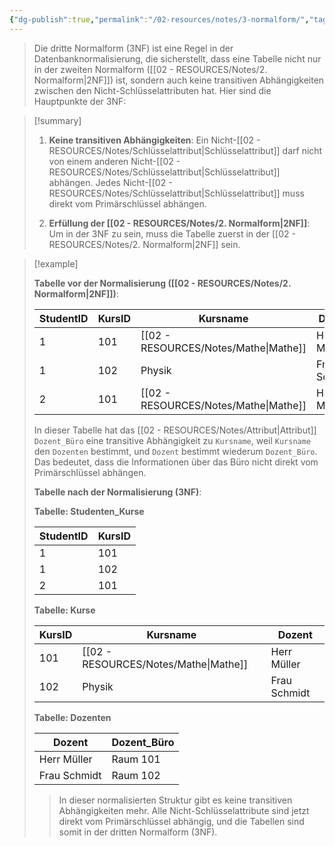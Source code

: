 ```yaml
---
{"dg-publish":true,"permalink":"/02-resources/notes/3-normalform/","tags":["informatik/datenbank","GFN/prüfungsrelevant/AP1/vorbereitung"],"noteIcon":"","updated":"2025-09-10T16:38:16.000+02:00"}
---
```


>Die dritte Normalform (3NF) ist eine Regel in der Datenbanknormalisierung, die sicherstellt, dass eine Tabelle nicht nur in der zweiten Normalform ([[02 - RESOURCES/Notes/2. Normalform\|2NF]]) ist, sondern auch keine transitiven Abhängigkeiten zwischen den Nicht-Schlüsselattributen hat. 
>Hier sind die Hauptpunkte der 3NF:

>[!summary] 
>
>1. **Keine transitiven Abhängigkeiten**: Ein Nicht-[[02 - RESOURCES/Notes/Schlüsselattribut\|Schlüsselattribut]] darf nicht von einem anderen Nicht-[[02 - RESOURCES/Notes/Schlüsselattribut\|Schlüsselattribut]] abhängen. Jedes Nicht-[[02 - RESOURCES/Notes/Schlüsselattribut\|Schlüsselattribut]] muss direkt vom Primärschlüssel abhängen.
>
>2. **Erfüllung der [[02 - RESOURCES/Notes/2. Normalform\|2NF]]**: Um in der 3NF zu sein, muss die Tabelle zuerst in der [[02 - RESOURCES/Notes/2. Normalform\|2NF]] sein.


>[!example] 
>
>**Tabelle vor der Normalisierung ([[02 - RESOURCES/Notes/2. Normalform\|2NF]])**:
>
>| StudentID | KursID | Kursname | Dozent       | Dozent_Büro |
>| --------- | ------ | -------- | ------------ | ----------- |
>| 1         | 101    | [[02 - RESOURCES/Notes/Mathe\|Mathe]]    | Herr Müller  | Raum 101    |
>| 1         | 102    | Physik   | Frau Schmidt | Raum 102    |
>| 2         | 101    | [[02 - RESOURCES/Notes/Mathe\|Mathe]]    | Herr Müller  | Raum 101    |
>
>In dieser Tabelle hat das [[02 - RESOURCES/Notes/Attribut\|Attribut]] `Dozent_Büro` eine transitive Abhängigkeit zu `Kursname`, weil `Kursname` den `Dozenten` bestimmt, und `Dozent` bestimmt wiederum `Dozent_Büro`. Das bedeutet, dass die Informationen über das Büro nicht direkt vom Primärschlüssel abhängen.
>
>**Tabelle nach der Normalisierung (3NF)**:
>
>**Tabelle: Studenten_Kurse**
>
>| StudentID | KursID |
>|-----------|--------|
>| 1         | 101    |
>| 1         | 102    |
>| 2         | 101    |
>
>**Tabelle: Kurse**
>
>| KursID | Kursname | Dozent       |
>| ------ | -------- | ------------ |
>| 101    | [[02 - RESOURCES/Notes/Mathe\|Mathe]]    | Herr Müller  |
>| 102    | Physik   | Frau Schmidt |
>
>**Tabelle: Dozenten**
>
>| Dozent       | Dozent_Büro |
>| ------------ | ----------- |
>| Herr Müller  | Raum 101    |
>| Frau Schmidt | Raum 102    |
>
>>In dieser normalisierten Struktur gibt es keine transitiven Abhängigkeiten mehr. Alle Nicht-Schlüsselattribute sind jetzt direkt vom Primärschlüssel abhängig, und die Tabellen sind somit in der dritten Normalform (3NF).

